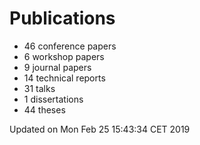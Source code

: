 # Publications
  * 46 conference papers
  * 6 workshop papers
  * 9 journal papers
  * 14 technical reports
  * 31 talks
  * 1 dissertations
  * 44 theses

Updated on Mon Feb 25 15:43:34 CET 2019
